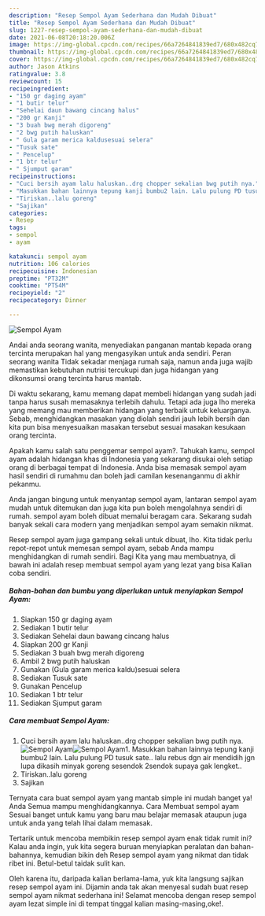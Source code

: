 ```yaml
---
description: "Resep Sempol Ayam Sederhana dan Mudah Dibuat"
title: "Resep Sempol Ayam Sederhana dan Mudah Dibuat"
slug: 1227-resep-sempol-ayam-sederhana-dan-mudah-dibuat
date: 2021-06-08T20:18:20.006Z
image: https://img-global.cpcdn.com/recipes/66a7264841839ed7/680x482cq70/sempol-ayam-foto-resep-utama.jpg
thumbnail: https://img-global.cpcdn.com/recipes/66a7264841839ed7/680x482cq70/sempol-ayam-foto-resep-utama.jpg
cover: https://img-global.cpcdn.com/recipes/66a7264841839ed7/680x482cq70/sempol-ayam-foto-resep-utama.jpg
author: Jason Atkins
ratingvalue: 3.8
reviewcount: 15
recipeingredient:
- "150 gr daging ayam"
- "1 butir telur"
- "Sehelai daun bawang cincang halus"
- "200 gr Kanji"
- "3 buah bwg merah digoreng"
- "2 bwg putih haluskan"
- " Gula garam merica kaldusesuai selera"
- "Tusuk sate"
- " Pencelup"
- "1 btr telur"
- " Sjumput garam"
recipeinstructions:
- "Cuci bersih ayam lalu haluskan..drg chopper sekalian bwg putih nya."
- "Masukkan bahan lainnya tepung kanji bumbu2 lain. Lalu pulung PD tusuk sate.. lalu rebus dgn air mendidih jgn lupa dikasih minyak goreng sesendok 2sendok supaya gak lengket.."
- "Tiriskan..lalu goreng"
- "Sajikan"
categories:
- Resep
tags:
- sempol
- ayam

katakunci: sempol ayam 
nutrition: 106 calories
recipecuisine: Indonesian
preptime: "PT32M"
cooktime: "PT54M"
recipeyield: "2"
recipecategory: Dinner

---
```



![Sempol Ayam](https://img-global.cpcdn.com/recipes/66a7264841839ed7/680x482cq70/sempol-ayam-foto-resep-utama.jpg)

Andai anda seorang wanita, menyediakan panganan mantab kepada orang tercinta merupakan hal yang mengasyikan untuk anda sendiri. Peran seorang  wanita Tidak sekadar menjaga rumah saja, namun anda juga wajib memastikan kebutuhan nutrisi tercukupi dan juga hidangan yang dikonsumsi orang tercinta harus mantab.

Di waktu  sekarang, kamu memang dapat membeli hidangan yang sudah jadi tanpa harus susah memasaknya terlebih dahulu. Tetapi ada juga lho mereka yang memang mau memberikan hidangan yang terbaik untuk keluarganya. Sebab, menghidangkan masakan yang diolah sendiri jauh lebih bersih dan kita pun bisa menyesuaikan masakan tersebut sesuai masakan kesukaan orang tercinta. 



Apakah kamu salah satu penggemar sempol ayam?. Tahukah kamu, sempol ayam adalah hidangan khas di Indonesia yang sekarang disukai oleh setiap orang di berbagai tempat di Indonesia. Anda bisa memasak sempol ayam hasil sendiri di rumahmu dan boleh jadi camilan kesenanganmu di akhir pekanmu.

Anda jangan bingung untuk menyantap sempol ayam, lantaran sempol ayam mudah untuk ditemukan dan juga kita pun boleh mengolahnya sendiri di rumah. sempol ayam boleh dibuat memalui beragam cara. Sekarang sudah banyak sekali cara modern yang menjadikan sempol ayam semakin nikmat.

Resep sempol ayam juga gampang sekali untuk dibuat, lho. Kita tidak perlu repot-repot untuk memesan sempol ayam, sebab Anda mampu menghidangkan di rumah sendiri. Bagi Kita yang mau membuatnya, di bawah ini adalah resep membuat sempol ayam yang lezat yang bisa Kalian coba sendiri.

<!--inarticleads1-->

##### Bahan-bahan dan bumbu yang diperlukan untuk menyiapkan Sempol Ayam:

1. Siapkan 150 gr daging ayam
1. Sediakan 1 butir telur
1. Sediakan Sehelai daun bawang cincang halus
1. Siapkan 200 gr Kanji
1. Sediakan 3 buah bwg merah digoreng
1. Ambil 2 bwg putih haluskan
1. Gunakan  (Gula garam merica kaldu)sesuai selera
1. Sediakan Tusuk sate
1. Gunakan  Pencelup
1. Sediakan 1 btr telur
1. Sediakan  Sjumput garam




<!--inarticleads2-->

##### Cara membuat Sempol Ayam:

1. Cuci bersih ayam lalu haluskan..drg chopper sekalian bwg putih nya.
<img src="https://img-global.cpcdn.com/steps/2ba8656be7f625a5/160x128cq70/sempol-ayam-langkah-memasak-1-foto.jpg" alt="Sempol Ayam"><img src="https://img-global.cpcdn.com/steps/1175b8c7f8c4ce51/160x128cq70/sempol-ayam-langkah-memasak-1-foto.jpg" alt="Sempol Ayam">1. Masukkan bahan lainnya tepung kanji bumbu2 lain. Lalu pulung PD tusuk sate.. lalu rebus dgn air mendidih jgn lupa dikasih minyak goreng sesendok 2sendok supaya gak lengket..
1. Tiriskan..lalu goreng
1. Sajikan




Ternyata cara buat sempol ayam yang mantab simple ini mudah banget ya! Anda Semua mampu menghidangkannya. Cara Membuat sempol ayam Sesuai banget untuk kamu yang baru mau belajar memasak ataupun juga untuk anda yang telah lihai dalam memasak.

Tertarik untuk mencoba membikin resep sempol ayam enak tidak rumit ini? Kalau anda ingin, yuk kita segera buruan menyiapkan peralatan dan bahan-bahannya, kemudian bikin deh Resep sempol ayam yang nikmat dan tidak ribet ini. Betul-betul taidak sulit kan. 

Oleh karena itu, daripada kalian berlama-lama, yuk kita langsung sajikan resep sempol ayam ini. Dijamin anda tak akan menyesal sudah buat resep sempol ayam nikmat sederhana ini! Selamat mencoba dengan resep sempol ayam lezat simple ini di tempat tinggal kalian masing-masing,oke!.

